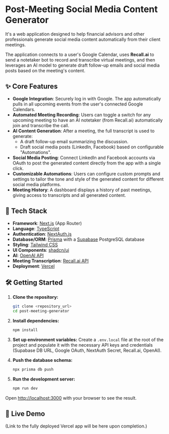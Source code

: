 # Post-Meeting Social Media Content Generator

It's a web application designed to help financial advisors and other professionals generate social media content automatically from their client meetings.

The application connects to a user's Google Calendar, uses **Recall.ai** to send a notetaker bot to record and transcribe virtual meetings, and then leverages an AI model to generate draft follow-up emails and social media posts based on the meeting's content.

## ✨ Core Features

* **Google Integration**: Securely log in with Google. The app automatically pulls in all upcoming events from the user's connected Google Calendars.
* **Automated Meeting Recording**: Users can toggle a switch for any upcoming meeting to have an AI notetaker (from Recall.ai) automatically join and transcribe the call.
* **AI Content Generation**: After a meeting, the full transcript is used to generate:
    * A draft follow-up email summarizing the discussion.
    * Draft social media posts (LinkedIn, Facebook) based on configurable "Automations".
* **Social Media Posting**: Connect LinkedIn and Facebook accounts via OAuth to post the generated content directly from the app with a single click.
* **Customizable Automations**: Users can configure custom prompts and settings to tailor the tone and style of the generated content for different social media platforms.
* **Meeting History**: A dashboard displays a history of past meetings, giving access to transcripts and all generated content.

## 🚀 Tech Stack

* **Framework**: [Next.js](https://nextjs.org/) (App Router)
* **Language**: [TypeScript](https://www.typescriptlang.org/)
* **Authentication**: [NextAuth.js](https://next-auth.js.org/)
* **Database/ORM**: [Prisma](https://www.prisma.io/) with a [Supabase](https://supabase.com/) PostgreSQL database
* **Styling**: [Tailwind CSS](https://tailwindcss.com/)
* **UI Components**: [shadcn/ui](https://ui.shadcn.com/)
* **AI**: [OpenAI API](https://openai.com/blog/openai-api)
* **Meeting Transcription**: [Recall.ai API](https://recall.ai/)
* **Deployment**: [Vercel](https://vercel.com/)

## 🛠️ Getting Started

1.  **Clone the repository:**
    ```bash
    git clone <repository_url>
    cd post-meeting-generator
    ```

2.  **Install dependencies:**
    ```bash
    npm install
    ```

3.  **Set up environment variables:**
    Create a `.env.local` file at the root of the project and populate it with the necessary API keys and credentials (Supabase DB URL, Google OAuth, NextAuth Secret, Recall.ai, OpenAI).

4.  **Push the database schema:**
    ```bash
    npx prisma db push
    ```

5.  **Run the development server:**
    ```bash
    npm run dev
    ```

Open [http://localhost:3000](http://localhost:3000) with your browser to see the result.

## 🔗 Live Demo

(Link to the fully deployed Vercel app will be here upon completion.)